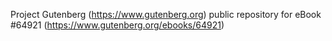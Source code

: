 Project Gutenberg (https://www.gutenberg.org) public repository for
eBook #64921 (https://www.gutenberg.org/ebooks/64921)
